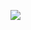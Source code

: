 ![](https://courses.edx.org/assets/courseware/v1/c7e678b67c20e07904784934b72cb5b9/asset-v1:HarvardX+TinyML2+3T2020+type@asset+block/3-5-24-1.png)
